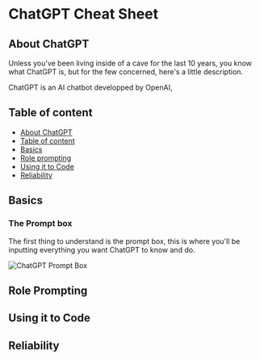 # ChatGPT Cheat Sheet

<div id="about"/>

## About ChatGPT

Unless you've been living inside of a cave for the last 10 years, you know what ChatGPT is, but for the few concerned, here's a little description.

ChatGPT is an AI chatbot developped by OpenAI,

<div id='table-of-content'/>

## Table of content

- [About ChatGPT](#about)
- [Table of content](#table-of-content)
- [Basics](#basics)
- [Role prompting](#role-prompting)
- [Using it to Code](#usage)
- [Reliability](#reliability)

<div id='basics'/>

## Basics

### The Prompt box

The first thing to understand is the prompt box, this is where you'll be inputting everything you want ChatGPT to know and do.

![ChatGPT Prompt Box](~/sites/lab/git/cheat-sheets/Pictures/ChatGPT-PromptBox.png)


<div id='role-prompting'/>

## Role Prompting
<div id="usage"/>

## Using it to Code
<div id='reliability'/>

## Reliability